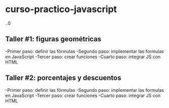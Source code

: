 # curso-practico-javascript

..0


## Taller #1: figuras geométricas


-Primer paso: definir las fórmulas
-Segundo paso: implementar las formulas en JavaScript
-Tercer paso: crear funciones
-Cuarto paso: integrar JS con HTML

## Taller #2: porcentajes y descuentos


-Primer paso: definir las fórmulas
-Segundo paso: implementar las formulas en JavaScript
-Tercer paso: crear funciones
-Cuarto paso: integrar JS con HTML